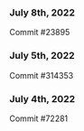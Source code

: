 ### July 8th, 2022

Commit #23895

### July 5th, 2022

Commit #314353


### July 4th, 2022

Commit #72281
